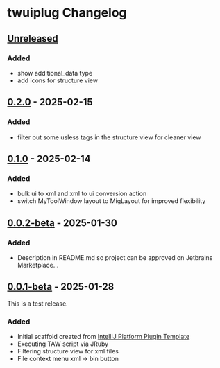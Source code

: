 <!-- Keep a Changelog guide -> https://keepachangelog.com -->

# twuiplug Changelog

## [Unreleased]

### Added

- show additional_data type
- add icons for structure view

## [0.2.0] - 2025-02-15

### Added

- filter out some usless tags in the structure view for cleaner view

## [0.1.0] - 2025-02-14

### Added

- bulk ui to xml and xml to ui conversion action
- switch MyToolWindow layout to MigLayout for improved flexibility

## [0.0.2-beta] - 2025-01-30

### Added

- Description in README.md so project can be approved on Jetbrains Marketplace...

## [0.0.1-beta] - 2025-01-28

This is a test release.

### Added

- Initial scaffold created from [IntelliJ Platform Plugin Template](https://github.com/JetBrains/intellij-platform-plugin-template)
- Executing TAW script via JRuby
- Filtering structure view for xml files
- File context menu xml -> bin button

[Unreleased]: https://github.com/bukowa/twuiplug/compare/v0.2.0...HEAD
[0.2.0]: https://github.com/bukowa/twuiplug/compare/v0.1.0...v0.2.0
[0.1.0]: https://github.com/bukowa/twuiplug/compare/v0.0.2-beta...v0.1.0
[0.0.2-beta]: https://github.com/bukowa/twuiplug/compare/v0.0.1-beta...v0.0.2-beta
[0.0.1-beta]: https://github.com/bukowa/twuiplug/commits/v0.0.1-beta
